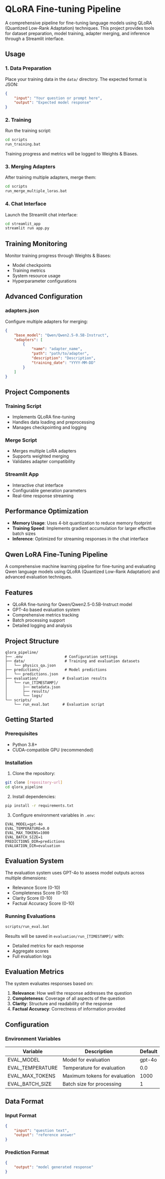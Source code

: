 # QLoRA Fine-tuning Pipeline 

A comprehensive pipeline for fine-tuning language models using QLoRA (Quantized Low-Rank Adaptation) techniques. This project provides tools for dataset preparation, model training, adapter merging, and inference through a Streamlit interface.

## Usage

### 1. Data Preparation

Place your training data in the `data/` directory. The expected format is JSON:
```json
{
    "input": "Your question or prompt here",
    "output": "Expected model response"
}
```

### 2. Training

Run the training script:
```bash
cd scripts
run_training.bat
```

Training progress and metrics will be logged to Weights & Biases.

### 3. Merging Adapters

After training multiple adapters, merge them:
```bash
cd scripts
run_merge_multiple_loras.bat
```

### 4. Chat Interface

Launch the Streamlit chat interface:
```bash
cd streamlit_app
streamlit run app.py
```

## Training Monitoring

Monitor training progress through Weights & Biases:
- Model checkpoints
- Training metrics
- System resource usage
- Hyperparameter configurations

## Advanced Configuration

### adapters.json
Configure multiple adapters for merging:
```json
{
    "base_model": "Qwen/Qwen2.5-0.5B-Instruct",
    "adapters": [
        {
            "name": "adapter_name",
            "path": "path/to/adapter",
            "description": "Description",
            "training_date": "YYYY-MM-DD"
        }
    ]
}
```

## Project Components

### Training Script
- Implements QLoRA fine-tuning
- Handles data loading and preprocessing
- Manages checkpointing and logging

### Merge Script
- Merges multiple LoRA adapters
- Supports weighted merging
- Validates adapter compatibility

### Streamlit App
- Interactive chat interface
- Configurable generation parameters
- Real-time response streaming

## Performance Optimization

- **Memory Usage**: Uses 4-bit quantization to reduce memory footprint
- **Training Speed**: Implements gradient accumulation for larger effective batch sizes
- **Inference**: Optimized for streaming responses in the chat interface

## Qwen LoRA Fine-Tuning Pipeline

A comprehensive machine learning pipeline for fine-tuning and evaluating Qwen language models using QLoRA (Quantized Low-Rank Adaptation) and advanced evaluation techniques.

## Features

- QLoRA fine-tuning for Qwen/Qwen2.5-0.5B-Instruct model
- GPT-4o based evaluation system
- Comprehensive metrics tracking
- Batch processing support
- Detailed logging and analysis

## Project Structure

```
qlora_pipeline/
├── .env                   # Configuration settings
├── data/                  # Training and evaluation datasets
│   └── physics_qa.json
├── predictions/           # Model predictions
│   └── predictions.json
├── evaluation/           # Evaluation results
│   └── run_[TIMESTAMP]/
│       ├── metadata.json
│       ├── results/
│       └── logs/
└── scripts/
    └── run_eval.bat      # Evaluation script
```

## Getting Started

### Prerequisites

- Python 3.8+
- CUDA-compatible GPU (recommended)

### Installation

1. Clone the repository:
```bash
git clone [repository-url]
cd qlora_pipeline
```

2. Install dependencies:
```bash
pip install -r requirements.txt
```

3. Configure environment variables in `.env`:
```env
EVAL_MODEL=gpt-4o
EVAL_TEMPERATURE=0.0
EVAL_MAX_TOKENS=1000
EVAL_BATCH_SIZE=1
PREDICTIONS_DIR=predictions
EVALUATION_DIR=evaluation
```

## Evaluation System

The evaluation system uses GPT-4o to assess model outputs across multiple dimensions:

- Relevance Score (0-10)
- Completeness Score (0-10)
- Clarity Score (0-10)
- Factual Accuracy Score (0-10)

### Running Evaluations

```bash
scripts/run_eval.bat
```

Results will be saved in `evaluation/run_[TIMESTAMP]/` with:
- Detailed metrics for each response
- Aggregate scores
- Full evaluation logs

## Evaluation Metrics

The system evaluates responses based on:

1. **Relevance**: How well the response addresses the question
2. **Completeness**: Coverage of all aspects of the question
3. **Clarity**: Structure and readability of the response
4. **Factual Accuracy**: Correctness of information provided

## Configuration

### Environment Variables

| Variable | Description | Default |
|----------|-------------|---------|
| EVAL_MODEL | Model for evaluation | gpt-4o |
| EVAL_TEMPERATURE | Temperature for evaluation | 0.0 |
| EVAL_MAX_TOKENS | Maximum tokens for evaluation | 1000 |
| EVAL_BATCH_SIZE | Batch size for processing | 1 |

## Data Format

### Input Format
```json
{
    "input": "question text",
    "output": "reference answer"
}
```

### Prediction Format
```json
{
    "output": "model generated response"
}
```
